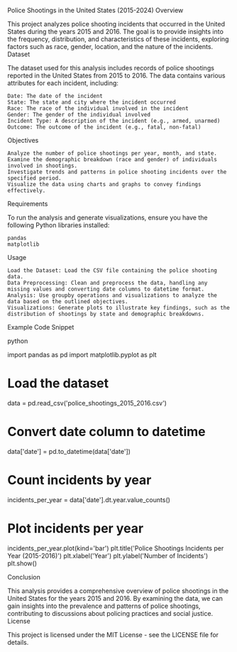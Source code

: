 Police Shootings in the United States (2015-2024)
Overview

This project analyzes police shooting incidents that occurred in the United States during the years 2015 and 2016. 
The goal is to provide insights into the frequency, distribution, and characteristics of these incidents, 
exploring factors such as race, gender, location, and the nature of the incidents.
Dataset

The dataset used for this analysis includes records of police shootings reported in the United States from 2015 to 2016. 
The data contains various attributes for each incident, including:

    Date: The date of the incident
    State: The state and city where the incident occurred
    Race: The race of the individual involved in the incident
    Gender: The gender of the individual involved
    Incident Type: A description of the incident (e.g., armed, unarmed)
    Outcome: The outcome of the incident (e.g., fatal, non-fatal)

Objectives

    Analyze the number of police shootings per year, month, and state.
    Examine the demographic breakdown (race and gender) of individuals involved in shootings.
    Investigate trends and patterns in police shooting incidents over the specified period.
    Visualize the data using charts and graphs to convey findings effectively.

Requirements

To run the analysis and generate visualizations, ensure you have the following Python libraries installed:

    pandas
    matplotlib
Usage

    Load the Dataset: Load the CSV file containing the police shooting data.
    Data Preprocessing: Clean and preprocess the data, handling any missing values and converting date columns to datetime format.
    Analysis: Use groupby operations and visualizations to analyze the data based on the outlined objectives.
    Visualizations: Generate plots to illustrate key findings, such as the distribution of shootings by state and demographic breakdowns.

Example Code Snippet

python

import pandas as pd
import matplotlib.pyplot as plt

# Load the dataset
data = pd.read_csv('police_shootings_2015_2016.csv')

# Convert date column to datetime
data['date'] = pd.to_datetime(data['date'])

# Count incidents by year
incidents_per_year = data['date'].dt.year.value_counts()

# Plot incidents per year
incidents_per_year.plot(kind='bar')
plt.title('Police Shootings Incidents per Year (2015-2016)')
plt.xlabel('Year')
plt.ylabel('Number of Incidents')
plt.show()

Conclusion

This analysis provides a comprehensive overview of police shootings in the United States for the years 2015 and 2016. By examining the data, we can gain insights into the prevalence and patterns of police shootings, contributing to discussions about policing practices and social justice.
License

This project is licensed under the MIT License - see the LICENSE file for details.
  
